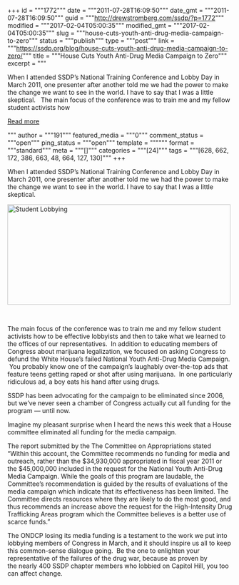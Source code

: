 +++
id = """1772"""
date = """2011-07-28T16:09:50"""
date_gmt = """2011-07-28T16:09:50"""
guid = """http://drewstromberg.com/ssdp/?p=1772"""
modified = """2017-02-04T05:00:35"""
modified_gmt = """2017-02-04T05:00:35"""
slug = """house-cuts-youth-anti-drug-media-campaign-to-zero"""
status = """publish"""
type = """post"""
link = """https://ssdp.org/blog/house-cuts-youth-anti-drug-media-campaign-to-zero/"""
title = """House Cuts Youth Anti-Drug Media Campaign to Zero"""
excerpt = """<p>When I attended SSDP&#8217;s National Training Conference and Lobby Day in March 2011, one presenter after another told me we had the power to make the change we want to see in the world. I have to say that I was a little skeptical. &nbsp; The main focus of the conference was to train me and my fellow student activists how</p>
<div class="h10"></div>
<p><a class="more-link2 flat" href="https://ssdp.org/blog/house-cuts-youth-anti-drug-media-campaign-to-zero/">Read more</a></p>
"""
author = """191"""
featured_media = """0"""
comment_status = """open"""
ping_status = """open"""
template = """"""
format = """standard"""
meta = """[]"""
categories = """[24]"""
tags = """[628, 662, 172, 386, 663, 48, 664, 127, 130]"""
+++
<p style="text-align: left;">When I attended SSDP&#8217;s National Training Conference and Lobby Day in March 2011, one presenter after another told me we had the power to make the change we want to see in the world. I have to say that I was a little skeptical.</p>

<p style="text-align: left;"><a href="http://ssdp.org/news/blog/house-cuts-youth-anti-drug-media-campaign-to-zero/attachment/dsc_0077/" rel="attachment wp-att-4145"><img class="aligncenter size-full wp-image-4145" title="Student Lobbying" src="/assets/2011/07/congressgroup2011.jpeg" alt="Student Lobbying" width="500" height="225" /></a></p>

&nbsp;



The main focus of the conference was to train me and my fellow student activists how to be effective lobbyists and then to take what we learned to the offices of our representatives.  In addition to educating members of Congress about marijuana legalization, we focused on asking Congress to defund the White House&#8217;s failed National Youth Anti-Drug Media Campaign.  You probably know one of the campaign&#8217;s laughably over-the-top ads that feature teens getting raped or shot after using marijuana.  In one particularly ridiculous ad, a boy eats his hand after using drugs.



SSDP has been advocating for the campaign to be eliminated since 2006, but we&#8217;ve never seen a chamber of Congress actually cut all funding for the program — until now.



Imagine my pleasant surprise when I heard the news this week that a House committee eliminated all funding for the media campaign.



The report submitted by the The Committee on Appropriations stated &#8220;Within this account, the Committee recommends no funding for media and outreach, rather than the $34,930,000 appropriated in fiscal year 2011 or the $45,000,000 included in the request for the National Youth Anti-Drug Media Campaign. While the goals of this program are laudable, the Committee&#8217;s recommendation is guided by the results of evaluations of the media campaign which indicate that its effectiveness has been limited. The Committee directs resources where they are likely to do the most good, and thus recommends an increase above the request for the High-Intensity Drug Trafficking Areas program which the Committee believes is a better use of scarce funds.&#8221;



The ONDCP losing its media funding is a testament to the work we put into lobbying members of Congress in March, and it should inspire us all to keep this common-sense dialogue going.  Be the one to enlighten your representative of the failures of the drug war, because as proven by the nearly 400 SSDP chapter members who lobbied on Capitol Hill, you too can affect change.
